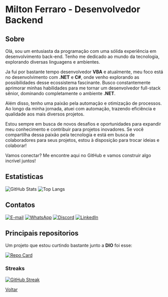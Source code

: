 # Milton Ferraro - Desenvolvedor Backend

## Sobre
Olá, sou um entusiasta da programação com uma sólida experiência em desenvolvimento back-end. Tenho me dedicado ao mundo da tecnologia, explorando diversas linguagens e ambientes.

Ja fui por bastante tempo desenvolvedor **VBA** e atualmente, meu foco está no desenvolvimento com **.NET** e **C#**, onde venho explorando as possibilidades desse ecossistema fascinante. Busco constantemente aprimorar minhas habilidades para me tornar um desenvolvedor full-stack sênior, dominando completamente o ambiente **.NET**.

Além disso, tenho uma paixão pela automação e otimização de processos. Ao longo da minha jornada, atuei com automação, trazendo eficiência e qualidade aos mais diversos projetos.

Estou sempre em busca de novos desafios e oportunidades para expandir meu conhecimento e contribuir para projetos inovadores. Se você compartilha dessa paixão pela tecnologia e está em busca de colaboradores para seus projetos, estou à disposição para trocar ideias e colaborar!

Vamos conectar? Me encontre aqui no GitHub e vamos construir algo incrível juntos!





## Estatisticas

![GitHub Stats](https://github-readme-stats.vercel.app/api?username=ferraroii&theme=transparent&bg_color=000&border_color=30A3DC&show_icons=true&icon_color=30A3DC&title_color=E94D5F&text_color=FFF) ![Top Langs](https://github-readme-stats-git-masterrstaa-rickstaa.vercel.app/api/top-langs/?username=ferraroii&layout=compact&bg_color=000&border_color=30A3DC&title_color=E94D5F&text_color=FFF)


## Contatos

[![E-mail](https://img.shields.io/badge/-Email-000?style=for-the-badge&logo=icloud-outlook&logoColor=007BFF)](mailto:miltonferraro@icloud.com )
[![WhatsApp](https://img.shields.io/badge/WhatsApp-25D366?style=for-the-badge&logo=whatsapp&logoColor=white)](https://wa.me/5511988528949)
[![Discord](https://img.shields.io/badge/Discord-7289DA?style=for-the-badge&logo=discord&logoColor=white)](https://discord.com/channels/@udimitri/)
[![LinkedIn](https://img.shields.io/badge/LinkedIn-0077B5?style=for-the-badge&logo=linkedin&logoColor=white)](https://www.linkedin.com/in/milton-ferraro-4b04a3150//)

## Principais repositorios
Um projeto que estou curtindo bastante junto a **DIO** foi esse:

[![Repo Card](https://github-readme-stats.vercel.app/api/pin/?username=ferraroii&repo=https://github.com/digitalinnovationone/dio-lab-open-source&bg_color=000&border_color=30A3DC&show_icons=true&icon_color=30A3DC&title_color=E94D5F&text_color=FFF)](https://github.com/ferraroii/dio-lab-open-source)

### Streaks

[![GitHub Streak](https://streak-stats.demolab.com/?user=SEUUSERNAME&theme=neon-dark&background=000&border=30A3DC&dates=FFF)](https://git.io/streak-stats)



[Voltar](#)

